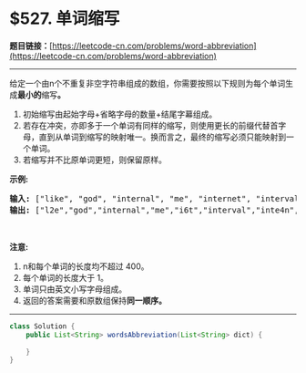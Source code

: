 # $527. 单词缩写

**题目链接：**[https://leetcode-cn.com/problems/word-abbreviation](https://leetcode-cn.com/problems/word-abbreviation)

---

<div class="content__1Y2H">
 <div class="notranslate">
  <p>给定一个由n个不重复非空字符串组成的数组，你需要按照以下规则为每个单词生成<strong>最小的</strong>缩写<strong>。</strong></p> 
  <ol> 
   <li>初始缩写由起始字母+省略字母的数量+结尾字幕组成。</li> 
   <li>若存在冲突，亦即多于一个单词有同样的缩写，则使用更长的前缀代替首字母，直到从单词到缩写的映射唯一。换而言之，最终的缩写必须只能映射到一个单词。</li> 
   <li>若缩写并不比原单词更短，则保留原样。</li> 
  </ol> 
  <p><strong>示例:</strong></p> 
  <pre class="language-text"><strong>输入:</strong> ["like", "god", "internal", "me", "internet", "interval", "intension", "face", "intrusion"]
<strong>输出:</strong> ["l2e","god","internal","me","i6t","interval","inte4n","f2e","intr4n"]
</pre> 
  <p>&nbsp;</p> 
  <p><strong>注意:</strong></p> 
  <ol> 
   <li>n和每个单词的长度均不超过 400。</li> 
   <li>每个单词的长度大于 1。</li> 
   <li>单词只由英文小写字母组成。</li> 
   <li>返回的答案需要和原数组保持<strong>同一顺序。</strong></li> 
  </ol> 
 </div>
</div>

---

```java
class Solution {
    public List<String> wordsAbbreviation(List<String> dict) {
        
    }
}
```